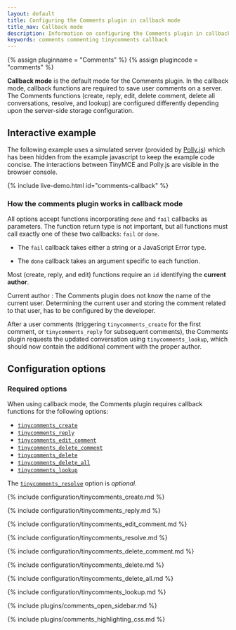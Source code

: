```yaml
---
layout: default
title: Configuring the Comments plugin in callback mode
title_nav: Callback mode
description: Information on configuring the Comments plugin in callback mode
keywords: comments commenting tinycomments callback
---
```


{% assign pluginname = "Comments" %}
{% assign plugincode = "comments" %}

**Callback mode** is the default mode for the Comments plugin. In the callback mode, callback functions are required to save user comments on a server. The Comments functions (create, reply, edit, delete comment, delete all conversations, resolve, and lookup) are configured differently depending upon the server-side storage configuration.

## Interactive example

The following example uses a simulated server (provided by [Polly.js](https://netflix.github.io/pollyjs/)) which has been hidden from the example javascript to keep the example code concise. The interactions between TinyMCE and Polly.js are visible in the browser console.

{% include live-demo.html id="comments-callback" %}

### How the comments plugin works in callback mode

All options accept functions incorporating `done` and `fail` callbacks as parameters. The function return type is not important, but all functions must call exactly one of these two callbacks: `fail` or `done`.

* The `fail` callback takes either a string or a JavaScript Error type.

* The `done` callback takes an argument specific to each function.

Most (create, reply, and edit) functions require an `id` identifying the **current author**.

Current author
: The Comments plugin does not know the name of the current user. Determining the current user and storing the comment related to that user, has to be configured by the developer.

After a user comments (triggering `tinycomments_create` for the first comment, or `tinycomments_reply` for subsequent comments), the Comments plugin requests the updated conversation using `tinycomments_lookup`, which should now contain the additional comment with the proper author.

## Configuration options

### Required options

When using callback mode, the Comments plugin requires callback functions for the following options:

* [`tinycomments_create`](#tinycomments_create)
* [`tinycomments_reply`](#tinycomments_reply)
* [`tinycomments_edit_comment`](#tinycomments_edit_comment)
* [`tinycomments_delete_comment`](#tinycomments_delete_comment)
* [`tinycomments_delete`](#tinycomments_delete)
* [`tinycomments_delete_all`](#tinycomments_delete_all)
* [`tinycomments_lookup`](#tinycomments_lookup)

The [`tinycomments_resolve`](#tinycomments_resolve) option is _optional_.

{% include configuration/tinycomments_create.md %}

{% include configuration/tinycomments_reply.md %}

{% include configuration/tinycomments_edit_comment.md %}

{% include configuration/tinycomments_resolve.md %}

{% include configuration/tinycomments_delete_comment.md %}

{% include configuration/tinycomments_delete.md %}

{% include configuration/tinycomments_delete_all.md %}

{% include configuration/tinycomments_lookup.md %}

{% include plugins/comments_open_sidebar.md %}

{% include plugins/comments_highlighting_css.md %}
